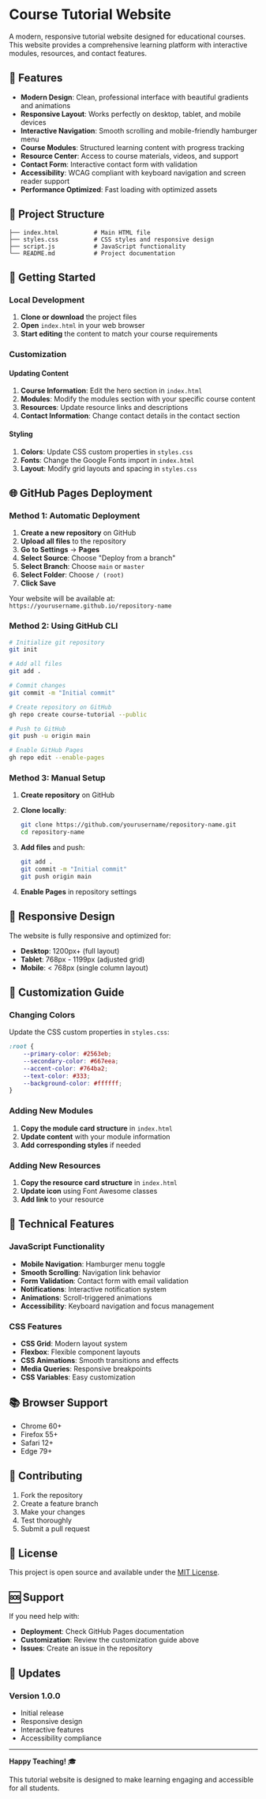 # Course Tutorial Website

A modern, responsive tutorial website designed for educational courses. This website provides a comprehensive learning platform with interactive modules, resources, and contact features.

## 🌟 Features

- **Modern Design**: Clean, professional interface with beautiful gradients and animations
- **Responsive Layout**: Works perfectly on desktop, tablet, and mobile devices
- **Interactive Navigation**: Smooth scrolling and mobile-friendly hamburger menu
- **Course Modules**: Structured learning content with progress tracking
- **Resource Center**: Access to course materials, videos, and support
- **Contact Form**: Interactive contact form with validation
- **Accessibility**: WCAG compliant with keyboard navigation and screen reader support
- **Performance Optimized**: Fast loading with optimized assets

## 📁 Project Structure

```
├── index.html          # Main HTML file
├── styles.css          # CSS styles and responsive design
├── script.js           # JavaScript functionality
└── README.md           # Project documentation
```

## 🚀 Getting Started

### Local Development

1. **Clone or download** the project files
2. **Open** `index.html` in your web browser
3. **Start editing** the content to match your course requirements

### Customization

#### Updating Content

1. **Course Information**: Edit the hero section in `index.html`
2. **Modules**: Modify the modules section with your specific course content
3. **Resources**: Update resource links and descriptions
4. **Contact Information**: Change contact details in the contact section

#### Styling

1. **Colors**: Update CSS custom properties in `styles.css`
2. **Fonts**: Change the Google Fonts import in `index.html`
3. **Layout**: Modify grid layouts and spacing in `styles.css`

## 🌐 GitHub Pages Deployment

### Method 1: Automatic Deployment

1. **Create a new repository** on GitHub
2. **Upload all files** to the repository
3. **Go to Settings** → **Pages**
4. **Select Source**: Choose "Deploy from a branch"
5. **Select Branch**: Choose `main` or `master`
6. **Select Folder**: Choose `/ (root)`
7. **Click Save**

Your website will be available at: `https://yourusername.github.io/repository-name`

### Method 2: Using GitHub CLI

```bash
# Initialize git repository
git init

# Add all files
git add .

# Commit changes
git commit -m "Initial commit"

# Create repository on GitHub
gh repo create course-tutorial --public

# Push to GitHub
git push -u origin main

# Enable GitHub Pages
gh repo edit --enable-pages
```

### Method 3: Manual Setup

1. **Create repository** on GitHub
2. **Clone locally**:
   ```bash
   git clone https://github.com/yourusername/repository-name.git
   cd repository-name
   ```

3. **Add files** and push:
   ```bash
   git add .
   git commit -m "Initial commit"
   git push origin main
   ```

4. **Enable Pages** in repository settings

## 📱 Responsive Design

The website is fully responsive and optimized for:

- **Desktop**: 1200px+ (full layout)
- **Tablet**: 768px - 1199px (adjusted grid)
- **Mobile**: < 768px (single column layout)

## 🎨 Customization Guide

### Changing Colors

Update the CSS custom properties in `styles.css`:

```css
:root {
    --primary-color: #2563eb;
    --secondary-color: #667eea;
    --accent-color: #764ba2;
    --text-color: #333;
    --background-color: #ffffff;
}
```

### Adding New Modules

1. **Copy the module card structure** in `index.html`
2. **Update content** with your module information
3. **Add corresponding styles** if needed

### Adding New Resources

1. **Copy the resource card structure** in `index.html`
2. **Update icon** using Font Awesome classes
3. **Add link** to your resource

## 🔧 Technical Features

### JavaScript Functionality

- **Mobile Navigation**: Hamburger menu toggle
- **Smooth Scrolling**: Navigation link behavior
- **Form Validation**: Contact form with email validation
- **Notifications**: Interactive notification system
- **Animations**: Scroll-triggered animations
- **Accessibility**: Keyboard navigation and focus management

### CSS Features

- **CSS Grid**: Modern layout system
- **Flexbox**: Flexible component layouts
- **CSS Animations**: Smooth transitions and effects
- **Media Queries**: Responsive breakpoints
- **CSS Variables**: Easy customization

## 📚 Browser Support

- Chrome 60+
- Firefox 55+
- Safari 12+
- Edge 79+

## 🤝 Contributing

1. Fork the repository
2. Create a feature branch
3. Make your changes
4. Test thoroughly
5. Submit a pull request

## 📄 License

This project is open source and available under the [MIT License](LICENSE).

## 🆘 Support

If you need help with:

- **Deployment**: Check GitHub Pages documentation
- **Customization**: Review the customization guide above
- **Issues**: Create an issue in the repository

## 🔄 Updates

### Version 1.0.0
- Initial release
- Responsive design
- Interactive features
- Accessibility compliance

---

**Happy Teaching!** 🎓

This tutorial website is designed to make learning engaging and accessible for all students. 